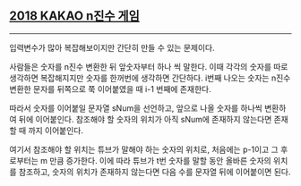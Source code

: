 ## [2018 KAKAO n진수 게임](https://school.programmers.co.kr/learn/courses/30/lessons/17687)

---

입력변수가 많아 복잡해보이지만 간단히 만들 수 있는 문제이다.

사람들은 숫자를 n진수 변환한 뒤 앞숫자부터 하나 씩 말한다. 이때 각각의 숫자를 따로 생각하면 복잡해지지만 숫자를 한꺼번에 생각하면 간단하다. i번째 나오는 숫자는 n진수 변환한 문자를 뒤쪽으로 쭉 이어붙였을 때 i-1 번째에 존재한다.

따라서 숫자를 이어붙일 문자열 sNum을 선언하고, 앞으로 나올 숫자를 하나씩 변환하여 뒤에 이어붙인다. 참조해야 할 숫자의 위치가 아직 sNum에 존재하지 않는다면 존재할 때 까지 이어붙인다.

여기서 참조해야 할 위치는 튜브가 말해야 하는 숫자의 위치로, 처음에는 p-1이고 그 후로부터는 m 만큼 증가한다. 이에 따라 튜브가 t번 숫자를 말할 동안 올바른 숫자의 위치를 참조하고, 숫자의 위치가 존재하지 않는다면 다음 수를 문자열 뒤에 이어붙이면 된다.
